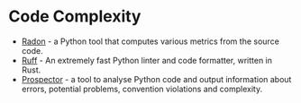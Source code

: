# Code Complexity
- [Radon](https://radon.readthedocs.io/en/latest/commandline.html) - a Python tool that computes various metrics from the source code.
- [Ruff](https://astral.sh/ruff) - An extremely fast Python linter and code formatter, written in Rust.
- [Prospector](https://github.com/landscapeio/prospector) - a tool to analyse Python code and output information about errors, potential problems, convention violations and complexity.

